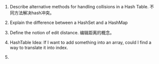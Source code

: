 1. Describe alternative methods for handling collisions in a Hash Table. 不同方法解决hash冲突。

2. Explain the difference between a HashSet and a HashMap

3. Define the notion of edit distance. 编辑距离的概念。

4. HashTable Idea: If I want to add something into an array, could I find a way to translate it into index.

5. 
